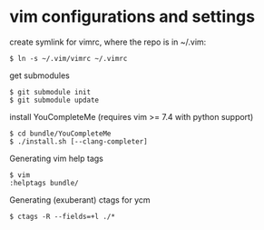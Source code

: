 # vim configurations and settings
<p>create symlink for vimrc, where the repo is in ~/.vim:</p>
<pre><code>$ ln -s ~/.vim/vimrc ~/.vimrc</code></pre>
<p>get submodules</p>
<pre><code>$ git submodule init
$ git submodule update</code></pre>
<p>install YouCompleteMe (requires vim >= 7.4 with python support)</p>
<pre><code>$ cd bundle/YouCompleteMe
$ ./install.sh [--clang-completer]</code></pre>
<p>Generating vim help tags</p>
<pre><code>$ vim
:helptags bundle/</code></pre>
<p>Generating (exuberant) ctags for ycm</p>
<pre><code>$ ctags -R --fields=+l ./*</code></pre>
